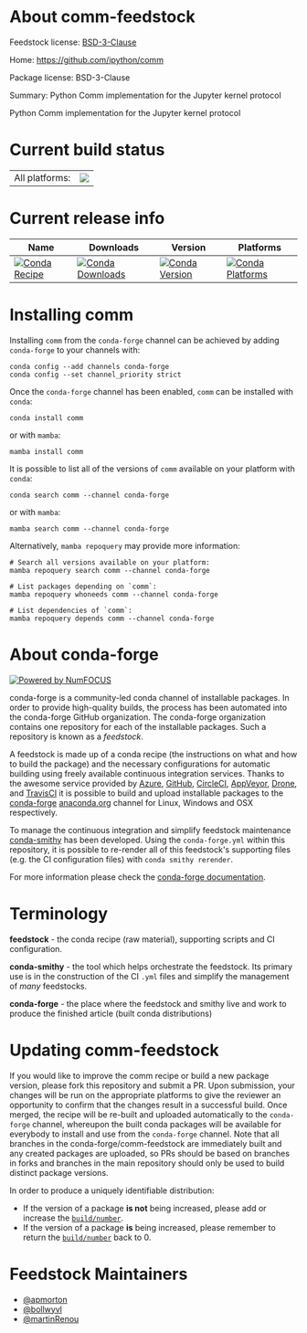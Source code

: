 About comm-feedstock
====================

Feedstock license: [BSD-3-Clause](https://github.com/conda-forge/comm-feedstock/blob/main/LICENSE.txt)

Home: https://github.com/ipython/comm

Package license: BSD-3-Clause

Summary: Python Comm implementation for the Jupyter kernel protocol

Python Comm implementation for the Jupyter kernel protocol

Current build status
====================


<table><tr><td>All platforms:</td>
    <td>
      <a href="https://dev.azure.com/conda-forge/feedstock-builds/_build/latest?definitionId=18018&branchName=main">
        <img src="https://dev.azure.com/conda-forge/feedstock-builds/_apis/build/status/comm-feedstock?branchName=main">
      </a>
    </td>
  </tr>
</table>

Current release info
====================

| Name | Downloads | Version | Platforms |
| --- | --- | --- | --- |
| [![Conda Recipe](https://img.shields.io/badge/recipe-comm-green.svg)](https://anaconda.org/conda-forge/comm) | [![Conda Downloads](https://img.shields.io/conda/dn/conda-forge/comm.svg)](https://anaconda.org/conda-forge/comm) | [![Conda Version](https://img.shields.io/conda/vn/conda-forge/comm.svg)](https://anaconda.org/conda-forge/comm) | [![Conda Platforms](https://img.shields.io/conda/pn/conda-forge/comm.svg)](https://anaconda.org/conda-forge/comm) |

Installing comm
===============

Installing `comm` from the `conda-forge` channel can be achieved by adding `conda-forge` to your channels with:

```
conda config --add channels conda-forge
conda config --set channel_priority strict
```

Once the `conda-forge` channel has been enabled, `comm` can be installed with `conda`:

```
conda install comm
```

or with `mamba`:

```
mamba install comm
```

It is possible to list all of the versions of `comm` available on your platform with `conda`:

```
conda search comm --channel conda-forge
```

or with `mamba`:

```
mamba search comm --channel conda-forge
```

Alternatively, `mamba repoquery` may provide more information:

```
# Search all versions available on your platform:
mamba repoquery search comm --channel conda-forge

# List packages depending on `comm`:
mamba repoquery whoneeds comm --channel conda-forge

# List dependencies of `comm`:
mamba repoquery depends comm --channel conda-forge
```


About conda-forge
=================

[![Powered by
NumFOCUS](https://img.shields.io/badge/powered%20by-NumFOCUS-orange.svg?style=flat&colorA=E1523D&colorB=007D8A)](https://numfocus.org)

conda-forge is a community-led conda channel of installable packages.
In order to provide high-quality builds, the process has been automated into the
conda-forge GitHub organization. The conda-forge organization contains one repository
for each of the installable packages. Such a repository is known as a *feedstock*.

A feedstock is made up of a conda recipe (the instructions on what and how to build
the package) and the necessary configurations for automatic building using freely
available continuous integration services. Thanks to the awesome service provided by
[Azure](https://azure.microsoft.com/en-us/services/devops/), [GitHub](https://github.com/),
[CircleCI](https://circleci.com/), [AppVeyor](https://www.appveyor.com/),
[Drone](https://cloud.drone.io/welcome), and [TravisCI](https://travis-ci.com/)
it is possible to build and upload installable packages to the
[conda-forge](https://anaconda.org/conda-forge) [anaconda.org](https://anaconda.org/)
channel for Linux, Windows and OSX respectively.

To manage the continuous integration and simplify feedstock maintenance
[conda-smithy](https://github.com/conda-forge/conda-smithy) has been developed.
Using the ``conda-forge.yml`` within this repository, it is possible to re-render all of
this feedstock's supporting files (e.g. the CI configuration files) with ``conda smithy rerender``.

For more information please check the [conda-forge documentation](https://conda-forge.org/docs/).

Terminology
===========

**feedstock** - the conda recipe (raw material), supporting scripts and CI configuration.

**conda-smithy** - the tool which helps orchestrate the feedstock.
                   Its primary use is in the construction of the CI ``.yml`` files
                   and simplify the management of *many* feedstocks.

**conda-forge** - the place where the feedstock and smithy live and work to
                  produce the finished article (built conda distributions)


Updating comm-feedstock
=======================

If you would like to improve the comm recipe or build a new
package version, please fork this repository and submit a PR. Upon submission,
your changes will be run on the appropriate platforms to give the reviewer an
opportunity to confirm that the changes result in a successful build. Once
merged, the recipe will be re-built and uploaded automatically to the
`conda-forge` channel, whereupon the built conda packages will be available for
everybody to install and use from the `conda-forge` channel.
Note that all branches in the conda-forge/comm-feedstock are
immediately built and any created packages are uploaded, so PRs should be based
on branches in forks and branches in the main repository should only be used to
build distinct package versions.

In order to produce a uniquely identifiable distribution:
 * If the version of a package **is not** being increased, please add or increase
   the [``build/number``](https://docs.conda.io/projects/conda-build/en/latest/resources/define-metadata.html#build-number-and-string).
 * If the version of a package **is** being increased, please remember to return
   the [``build/number``](https://docs.conda.io/projects/conda-build/en/latest/resources/define-metadata.html#build-number-and-string)
   back to 0.

Feedstock Maintainers
=====================

* [@apmorton](https://github.com/apmorton/)
* [@bollwyvl](https://github.com/bollwyvl/)
* [@martinRenou](https://github.com/martinRenou/)

